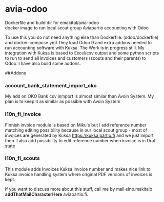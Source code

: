 # avia-odoo
Dockerfile and build dir for emakital/avia-odoo  
docker image to run local scout group Aviapartio accounting with Odoo

To use this you do not need anything else than Dockerfile.  (odoo/dockerfile)
and docker-compose.yml  They load Odoo 9 and extra addons needed to run 
accounting software with Kuksa.  The Work is in progress still.  My integration
with Kuksa is based to Excel/csv output and some python scripts to run to
send all invoices and customers (scouts and their parents) to Odoo.
I have also build some addons.

##Addons

### account_bank_statement_import_oko
My add on OKO Bank csv inmport is almost similar than Avoin System. My plan is to keep it as similar as
possible with Avoin System
### l10n_fi_invoice
Finnish invoice module is based on Miku's but I add reference number matching editing possibility because
in our local scout group - most of invoices are generated by Kuksa https://kuksa.partio.fi and we just import then.
I also add possibility to edit reference number when invoice is in Draft state

### l10n_fi_scouts
This module adds Invoices Kuksa invoice number and makes nice link to Kuksa invoice handling system where original PDF versions of
invoices is kept.

If you want to discuss more about this stuff, call me by mail eino.makitalo **addThatMailCharacterHere** aviapartio.fi.

